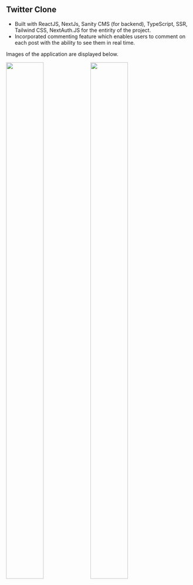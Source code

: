 
## Twitter Clone

- Built with ReactJS, NextJs, Sanity CMS (for backend), TypeScript, SSR, Tailwind CSS, NextAuth.JS for the entirity of the project.
- Incorporated commenting feature which enables users to comment on each post with the ability to see them in real time.

Images of the application are displayed below.

<img align="left" src="https://user-images.githubusercontent.com/67409144/185832393-3a8cfdd1-652f-4cf8-ab20-ab39c8299c31.png" width=45% height=60%> 

<img align="center" src="https://user-images.githubusercontent.com/67409144/185832468-57406266-1cbc-499f-9e3a-7005b2e946e9.png" width=45% height=60%> 
